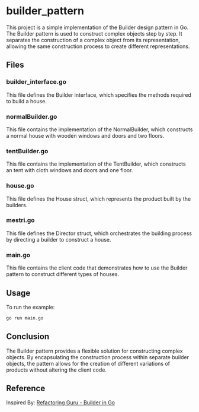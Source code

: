 # builder_pattern
This project is a simple implementation of the Builder design pattern in Go. The Builder pattern is used to construct complex objects step by step. It separates the construction of a complex object from its representation, allowing the same construction process to create different representations.

## Files
### builder_interface.go
This file defines the Builder interface, which specifies the methods required to build a house.

### normalBuilder.go
This file contains the implementation of the NormalBuilder, which constructs a normal house with wooden windows and doors and two floors.

### tentBuilder.go
This file contains the implementation of the TentBuilder, which constructs an tent with cloth windows and doors and one floor.

### house.go
This file defines the House struct, which represents the product built by the builders.

### mestri.go
This file defines the Director struct, which orchestrates the building process by directing a builder to construct a house.

### main.go
This file contains the client code that demonstrates how to use the Builder pattern to construct different types of houses.

## Usage
To run the example:
```bash
go run main.go
```

## Conclusion
The Builder pattern provides a flexible solution for constructing complex objects. By encapsulating the construction process within separate builder objects, the pattern allows for the creation of different variations of products without altering the client code.

## Reference
Inspired By: [Refactoring Guru - Builder in Go](https://refactoring.guru/design-patterns/builder/go/example#)

